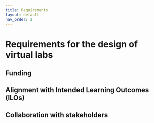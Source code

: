 ```yaml
---
title: Requirements
layout: default
nav_order: 2
---
```


# Requirements for the design of virtual labs

## Funding

## Alignment with Intended Learning Outcomes (ILOs)

## Collaboration with stakeholders


